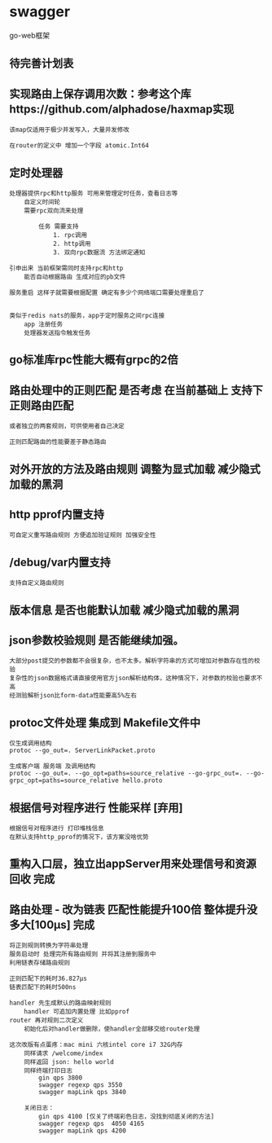 # swagger
go-web框架

## 待完善计划表

## 实现路由上保存调用次数：参考这个库https://github.com/alphadose/haxmap实现
    该map仅适用于极少并发写入，大量并发修改

    在router的定义中 增加一个字段 atomic.Int64

## 定时处理器
    处理器提供rpc和http服务 可用来管理定时任务，查看日志等
        自定义时间轮
        需要rpc双向流来处理

            任务 需要支持 
                1. rpc调用 
                2. http调用
                3. 双向rpc数据流 方法绑定通知

    引申出来 当前框架需同时支持rpc和http
        能否自动根据路由 生成对应的pb文件
        
    服务重启 这样子就需要根据配置 确定有多少个网络端口需要处理重启了
        

    类似于redis nats的服务，app于定时服务之间rpc连接
        app 注册任务
        处理器发送指令触发任务
        

## go标准库rpc性能大概有grpc的2倍

## 路由处理中的正则匹配 是否考虑 在当前基础上 支持下正则路由匹配

    或者独立的两套规则，可供使用者自己决定

    正则匹配路由的性能要差于静态路由

## 对外开放的方法及路由规则 调整为显式加载 减少隐式加载的黑洞

## http pprof内置支持
    
    可自定义重写路由规则 方便追加验证规则 加强安全性

## /debug/var内置支持

    支持自定义路由规则

## 版本信息 是否也能默认加载 减少隐式加载的黑洞

## json参数校验规则 是否能继续加强。
    大部分post提交的参数都不会很复杂，也不太多。解析字符串的方式可增加对参数存在性的校验
    复杂性的json数据格式请直接使用官方json解析结构体，这种情况下，对参数的校验也要求不高
    经测验解析json比form-data性能要高5%左右

## protoc文件处理 集成到 Makefile文件中

    仅生成调用结构
    protoc --go_out=. ServerLinkPacket.proto

    生成客户端 服务端 及调用结构
    protoc --go_out=. --go_opt=paths=source_relative --go-grpc_out=. --go-grpc_opt=paths=source_relative hello.proto

## 根据信号对程序进行 性能采样 [弃用]
    根据信号对程序进行 打印堆栈信息
    在默认支持http_pprof的情况下，该方案没啥优势

## 重构入口层，独立出appServer用来处理信号和资源回收 完成

## 路由处理 - 改为链表 匹配性能提升100倍 整体提升没多大[100µs] 完成
    将正则规则转换为字符串处理
    服务启动时 处理完所有路由规则 并将其注册到服务中
    利用链表存储路由规则

    正则匹配下的耗时36.827µs
    链表匹配下的耗时500ns

    handler 先生成默认的路由映射规则
        handler 可追加内置处理 比如pprof
    router 再对规则二次定义
        初始化后对handler做删除，使handler全部移交给router处理

    这次改版有点蛋疼：mac mini 六核intel core i7 32G内存
        同样请求 /welcome/index
        同样返回 json: hello world
        同样终端打印日志
            gin qps 3800
            swagger regexp qps 3550
            swagger mapLink qps 3840

        关闭日志：
            gin qps 4100 [仅关了终端彩色日志，没找到彻底关闭的方法]
            swagger regexp qps  4050 4165
            swagger mapLink qps 4200
